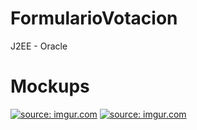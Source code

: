 # FormularioVotacion
J2EE - Oracle

# Mockups
<a href="https://imgur.com/F3F0l9g"><img src="https://i.imgur.com/F3F0l9g.png" title="source: imgur.com" /></a>
<a href="https://imgur.com/AFQK3LB"><img src="https://i.imgur.com/AFQK3LB.png" title="source: imgur.com" /></a>
